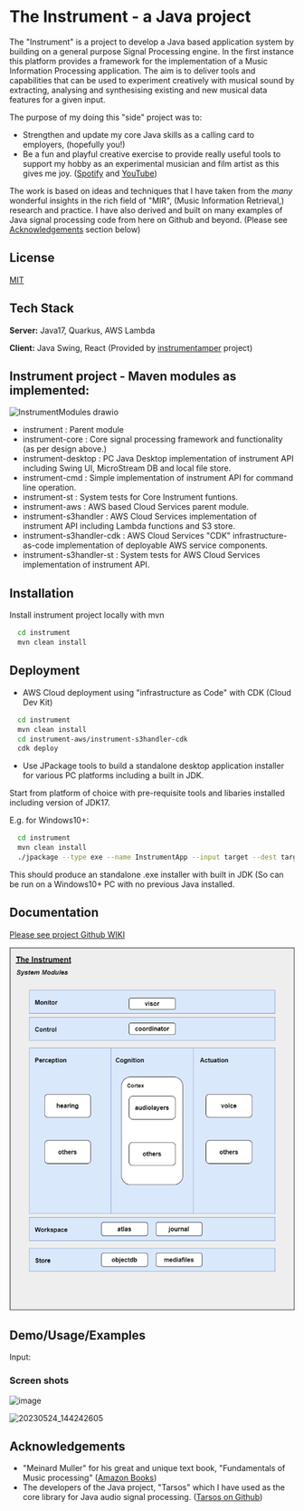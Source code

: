 
# The Instrument - a Java project

The "Instrument" is a project to develop a Java based application system by building on a general purpose Signal Processing engine. In the first instance this platform provides a framework for the implementation of a Music Information Processing application. The aim is to deliver tools and capabilities that can be used to experiment creatively with musical sound by extracting, analysing and synthesising existing and new musical data features for a given input.

The purpose of my doing this "side" project was to:
* Strengthen and update my core Java skills as a calling card to employers, (hopefully you!)
* Be a fun and playful creative exercise to provide really useful tools to support my hobby as an experimental musician and film artist as this gives me joy.
([Spotify](https://open.spotify.com/artist/0q6YXdTHAKSurxHEoAxbDm?si=alkeorFsRVSHRuE1dqLCqw) and [YouTube](https://www.youtube.com/channel/UCC1zuBMO0TDeicMlU1xzCZA))

The work is based on ideas and techniques that I have taken from the _many_ wonderful insights in the rich field of "MIR", (Music Information Retrieval,) research and practice. I have also derived and built on many examples of Java signal processing code from here on Github and beyond. (Please see [Acknowledgements](#acknowledgements) section below)



## License

[MIT](https://choosealicense.com/licenses/mit/)



## Tech Stack

**Server:** Java17, Quarkus, AWS Lambda

**Client:** Java Swing, React (Provided by [instrumentamper](https://github.com/jimomulloy/instrumentamper) project)



## Instrument project - Maven modules as implemented:

![InstrumentModules drawio](https://github.com/jimomulloy/instrument/assets/2285093/3d9f97e6-cdbb-43bd-bb34-b0564e4d568d)

* instrument : Parent module
* instrument-core : Core signal processing framework and functionality (as per design above.)
* instrument-desktop : PC Java Desktop implementation of instrument API including Swing UI, MicroStream DB and local file store.
* instrument-cmd : Simple implementation of instrument API for command line operation.
* instrument-st : System tests for Core Instrument funtions.
* instrument-aws : AWS based Cloud Services parent module.
* instrument-s3handler : AWS Cloud Services implementation of instrument API including Lambda functions and S3 store.
* instrument-s3handler-cdk : AWS Cloud Services "CDK" infrastructure-as-code implementation of deployable AWS service components.
* instrument-s3handler-st : System tests for AWS Cloud Services implementation of instrument API.



## Installation

Install instrument project locally with mvn

```bash
  cd instrument
  mvn clean install
```


## Deployment

* AWS Cloud deployment using "infrastructure as Code" with CDK (Cloud Dev Kit)

```bash
  cd instrument
  mvn clean install
  cd instrument-aws/instrument-s3handler-cdk
  cdk deploy
```

* Use JPackage tools to build a standalone desktop application installer for various PC platforms including a built in JDK.

Start from platform of choice with pre-requisite tools and libaries installed including version of JDK17.

E.g. for Windows10+:

```bash
  cd instrument
  mvn clean install
  ./jpackage --type exe --name InstrumentApp --input target --dest target\packed --main-jar instrument-desktop-0.0.1-SNAPSHOT.jar --main-class jomu.instrument.desktop.monitor.QuarkusInstrument --description "The Instrument Desktop App by Jim O'Mulloy" --app-version 0.0.1 --icon src/main/resources/instrument.ico --win-shortcut --win-menu --win-menu-group "jomu"
```
This should produce an standalone .exe installer with built in JDK (So can be run on a Windows10+ PC with no previous Java installed.


## Documentation

[Please see project Github WIKI](https://github.com/jimomulloy/instrument/wiki)

![The Instrument Block Diagram](https://github.com/jimomulloy/instrument/blob/main/images/instrumentblocks.drawio.png)



## Demo/Usage/Examples

Input:  

### Screen shots

![image](https://github.com/jimomulloy/instrument/assets/2285093/f3bcebb5-c716-4650-8e9e-b50bcd42f917)

![20230524_144242605](https://github.com/jimomulloy/instrument/assets/2285093/a47b47f2-2e88-419c-8966-ff578b85d427)



## Acknowledgements

 - "Meinard Muller" for his great and unique text book, "Fundamentals of Music processing" ([Amazon Books](https://www.amazon.co.uk/Fundamentals-Music-Processing-Algorithms-Applications/dp/3319357654/ref=sxts_rp_s_1_0?content-id=amzn1.sym.07198d44-a16f-4503-b71e-3f4c67470a0f%3Aamzn1.sym.07198d44-a16f-4503-b71e-3f4c67470a0f&crid=NBI9Y2UQQ7QS&cv_ct_cx=fundamentals+of+music+processing&keywords=fundamentals+of+music+processing&pd_rd_i=3319357654&pd_rd_r=24499a8c-5353-43e8-888c-b3085bd81b92&pd_rd_w=G3ide&pd_rd_wg=25G1C&pf_rd_p=07198d44-a16f-4503-b71e-3f4c67470a0f&pf_rd_r=1B9S6KSZG2MRASWSXJ6R&qid=1684838823&sbo=RZvfv%2F%2FHxDF%2BO5021pAnSA%3D%3D&sprefix=fundamentals+of+music+processing%2Caps%2C83&sr=1-1-1890b328-3a40-4864-baa0-a8eddba1bf6a)) 
 - The developers of the Java project, "Tarsos" which I have used as the core library for Java audio signal processing. ([Tarsos on Github](https://github.com/JorenSix/Tarsos))


